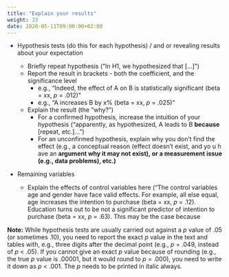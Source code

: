 ```yaml
---
title: "Explain your results"
weight: 33
date: 2020-05-11T09:00:00+02:00
---
```


* Hypothesis tests (do this for each hypothesis) / and or revealing results about your expectation
  * Briefly repeat hypothesis (“In H1, we hypothesized that […]”)
  * Report the result in brackets - both the coefficient, and the significance level
      * e.g., “Indeed, the effect of A on B is statistically significant (beta = xx, *p* = .012)"
      * e.g., “A increases B by x% (beta = xx, *p* = .025)“
  * Explain the result (the “why?”)
      * For a confirmed hypothesis, increase the intuition of your hypothesis (“apparently, as hypothesized, A leads to B **because** [repeat,
      etc.]…”)
      * For an unconfirmed hypothesis, explain why you don’t find the effect (e.g., a conceptual reason (effect doesn’t exist, and yo u h ave an
      **argument why it may not exist), or a measurement issue (e.g., data problems), etc.)**

* Remaining variables
  * Explain the effects of control variables here (“The control variables age and gender have face valid effects. For example, all else equal, age increases the intention to purchase (beta = xx, *p* = .12). Education turns out to be not a significant predictor of intention to purchase (beta = xx, *p* = .63). This may be the case because

__Note:__ While hypothesis tests are usually carried out against a *p* value of .05 (or sometimes .10), you need to report the exact *p* value in the text and tables with, e.g., three digits after the decimal point (e.g., *p* = .049, instead of *p* < .05). If you cannot give an exact *p* value because of rounding (e.g., the true *p* value is .00001, but it would round to *p* = .000), you need to write it down as *p* < .001. The *p* needs to be printed in italic always.
